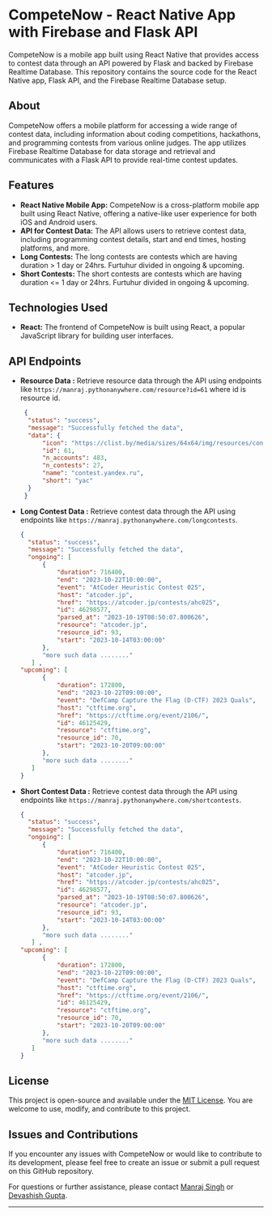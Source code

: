 # CompeteNow - React Native App with Firebase and Flask API

CompeteNow is a mobile app built using React Native that provides access to contest data through an API powered by Flask and backed by Firebase Realtime Database. This repository contains the source code for the React Native app, Flask API, and the Firebase Realtime Database setup.

## About

CompeteNow offers a mobile platform for accessing a wide range of contest data, including information about coding competitions, hackathons, and programming contests from various online judges. The app utilizes Firebase Realtime Database for data storage and retrieval and communicates with a Flask API to provide real-time contest updates.

## Features

- **React Native Mobile App:** CompeteNow is a cross-platform mobile app built using React Native, offering a native-like user experience for both iOS and Android users.
- **API for Contest Data:** The API allows users to retrieve contest data, including programming contest details, start and end times, hosting platforms, and more.
- **Long Contests:** The long contests are contests which are having duration > 1 day or 24hrs. Furtuhur divided in ongoing & upcoming.
- **Short Contests:** The short contests are contests which are having duration <= 1 day or 24hrs. Furtuhur divided in ongoing & upcoming.


## Technologies Used

- **React:** The frontend of CompeteNow is built using React, a popular JavaScript library for building user interfaces.

## API Endpoints

- **Resource Data :** Retrieve resource data through the API using endpoints like `https://manraj.pythonanywhere.com/resource?id=61` where id is resource id.
  ```json
   {
    "status": "success",
    "message": "Successfully fetched the data",
    "data": {
        "icon": "https://clist.by/media/sizes/64x64/img/resources/contest_yandex_ru.ico",
        "id": 61,
        "n_accounts": 483,
        "n_contests": 27,
        "name": "contest.yandex.ru",
        "short": "yac"
    }
   }
  ```
- **Long Contest Data :** Retrieve contest data through the API using endpoints like `https://manraj.pythonanywhere.com/longcontests`.
  ```json
  {
    "status": "success",
    "message": "Successfully fetched the data",
    "ongoing": [
        {
            "duration": 716400,
            "end": "2023-10-22T10:00:00",
            "event": "AtCoder Heuristic Contest 025",
            "host": "atcoder.jp",
            "href": "https://atcoder.jp/contests/ahc025",
            "id": 46298577,
            "parsed_at": "2023-10-19T08:50:07.800626",
            "resource": "atcoder.jp",
            "resource_id": 93,
            "start": "2023-10-14T03:00:00"
        },
        "more such data ........"
     ] ,
  "upcoming": [
        {
            "duration": 172800,
            "end": "2023-10-22T09:00:00",
            "event": "DefCamp Capture the Flag (D-CTF) 2023 Quals",
            "host": "ctftime.org",
            "href": "https://ctftime.org/event/2106/",
            "id": 46125429,
            "resource": "ctftime.org",
            "resource_id": 70,
            "start": "2023-10-20T09:00:00"
        },
        "more such data ........"
     ]
  }
  ```
- **Short Contest Data :** Retrieve contest data through the API using endpoints like `https://manraj.pythonanywhere.com/shortcontests`.
  ```json
  {
    "status": "success",
    "message": "Successfully fetched the data",
    "ongoing": [
        {
            "duration": 716400,
            "end": "2023-10-22T10:00:00",
            "event": "AtCoder Heuristic Contest 025",
            "host": "atcoder.jp",
            "href": "https://atcoder.jp/contests/ahc025",
            "id": 46298577,
            "parsed_at": "2023-10-19T08:50:07.800626",
            "resource": "atcoder.jp",
            "resource_id": 93,
            "start": "2023-10-14T03:00:00"
        },
        "more such data ........"
     ] ,
  "upcoming": [
        {
            "duration": 172800,
            "end": "2023-10-22T09:00:00",
            "event": "DefCamp Capture the Flag (D-CTF) 2023 Quals",
            "host": "ctftime.org",
            "href": "https://ctftime.org/event/2106/",
            "id": 46125429,
            "resource": "ctftime.org",
            "resource_id": 70,
            "start": "2023-10-20T09:00:00"
        },
        "more such data ........"
     ]
  }
  ```
     
  
## License

This project is open-source and available under the [MIT License](LICENSE). You are welcome to use, modify, and contribute to this project.

## Issues and Contributions

If you encounter any issues with CompeteNow or would like to contribute to its development, please feel free to create an issue or submit a pull request on this GitHub repository.

For questions or further assistance, please contact [Manraj Singh](mailto:mannmanraj239@gmail.com) or [Devashish Gupta](mailto:devashishgupta9822@gmail.com).

---
